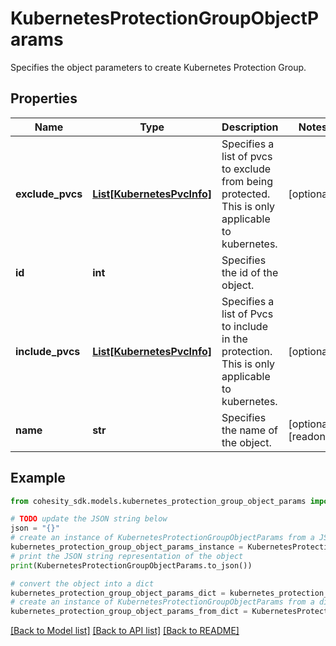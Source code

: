 # KubernetesProtectionGroupObjectParams

Specifies the object parameters to create Kubernetes Protection Group.

## Properties

Name | Type | Description | Notes
------------ | ------------- | ------------- | -------------
**exclude_pvcs** | [**List[KubernetesPvcInfo]**](KubernetesPvcInfo.md) | Specifies a list of pvcs to exclude from being protected. This is only applicable to kubernetes. | [optional] 
**id** | **int** | Specifies the id of the object. | 
**include_pvcs** | [**List[KubernetesPvcInfo]**](KubernetesPvcInfo.md) | Specifies a list of Pvcs to include in the protection. This is only applicable to kubernetes. | [optional] 
**name** | **str** | Specifies the name of the object. | [optional] [readonly] 

## Example

```python
from cohesity_sdk.models.kubernetes_protection_group_object_params import KubernetesProtectionGroupObjectParams

# TODO update the JSON string below
json = "{}"
# create an instance of KubernetesProtectionGroupObjectParams from a JSON string
kubernetes_protection_group_object_params_instance = KubernetesProtectionGroupObjectParams.from_json(json)
# print the JSON string representation of the object
print(KubernetesProtectionGroupObjectParams.to_json())

# convert the object into a dict
kubernetes_protection_group_object_params_dict = kubernetes_protection_group_object_params_instance.to_dict()
# create an instance of KubernetesProtectionGroupObjectParams from a dict
kubernetes_protection_group_object_params_from_dict = KubernetesProtectionGroupObjectParams.from_dict(kubernetes_protection_group_object_params_dict)
```
[[Back to Model list]](../README.md#documentation-for-models) [[Back to API list]](../README.md#documentation-for-api-endpoints) [[Back to README]](../README.md)


